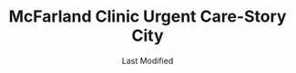 ---
layout: location-page
date: Last Modified
description: "Local COVID-19 testing is available at McFarland Clinic Urgent Care-Story City in Story City, Iowa, USA."
permalink: "locations/iowa/story-city/mcfarland-clinic-urgent-care-story-city/"
tags:
  - locations
  - iowa
title: McFarland Clinic Urgent Care-Story City
uniqueName: mcfarland-clinic-urgent-care-story-city
state: Iowa
stateAbbr: IA
hood: "Story City"
address: "705 8th St"
city: "Story City"
zip: "50248"
zipsNearby: "50601 50003 50005 50006 50043 50227 50420 50007 50602 50009 50010 50011 50012 50013 50014 50021 50023 50604 50608 50649 50605 50516 50026 50518 50028 50029 50609 50031 50421 50032 50033 50034 50519 50035 50036 50037 50099 50038 50039 50040 50041 50520 50612 50521 50523 50046 50047 50050 50524 50525 50526 50051 52217 50054 50055 50056 50621 50058 50430 50431 50061 50529 50063 50064 50066 50530 50301 50302 50303 50304 50305 50306 50307 50308 50309 50310 50311 50312 50313 50314 50315 50316 50317 50318 50319 50320 50321 50322 50323 50324 50325 50327 50328 50329 50330 50331 50332 50333 50334 50335 50336 50339 50340 50359 50360 50361 50362 50363 50364 50367 50368 50369 50380 50381 50391 50392 50393 50394 50395 50396 50398 50936 50940 50947 50950 50980 50981 50982 50983 50069 50265 50266 50070 50624 50071 50611 50625 50532 50533 50072 50627 50073 50075 50538 50078 50501 50569 50101 50102 50632 50633 50105 50106 50541 50635 51443 50542 50439 50543 50107 50109 50111 50112 50638 50657 50115 50441 50544 50545 50118 50252 50120 50642 50122 50643 50548 50124 50125 50126 50128 50059 50129 50130 50131 50551 50132 50447 50134 50135 50137 50449 50552 51449 51451 50452 50141 50142 50557 51452 50652 50146 50148 50558 51453 50152 50560 50153 50154 50156 50563 50158 50160 50161 50162 50164 50457 50001 50167 50127 50168 50169 50170 50173 50566 50201 50660 50206 50208 50211 50212 50214 50571 50216 50665 50217 50218 50220 50223 50225 50226 50575 50228 50229 50230 51459 50231 50232 50233 50669 50577 50234 50235 50469 50579 50236 50470 50237 50582 50239 50241 51462 50427 50433 50475 50243 50244 50586 50246 50247 50672 50248 50673 50249 50250 50251 50477 52339 50591 50479 52342 50675 50258 50259 50261 50594 50263 50595 50680 50269 50271 50276 50599 50277 50278 50347 50397" 
mapUrl: "http://maps.apple.com/?q=McFarland+Clinic+Urgent+Care-Story+City&address=705+8th+St,Story+City,Iowa,50248"
locationType: Walk-in
phone: "515-733-5191"
website: "https://www.mcfarlandclinic.com/doctors/locations/story-city/story-city-office"
onlineBooking: undefined
closed: undefined
closedUpdate: June 30th, 2020
notes: "Requires doctor's referral."
days: Weekdays
hours: 8AM-5PM
ctaMessage: Learn more
ctaUrl: "https://www.mcfarlandclinic.com/doctors/locations/story-city/story-city-office"
---